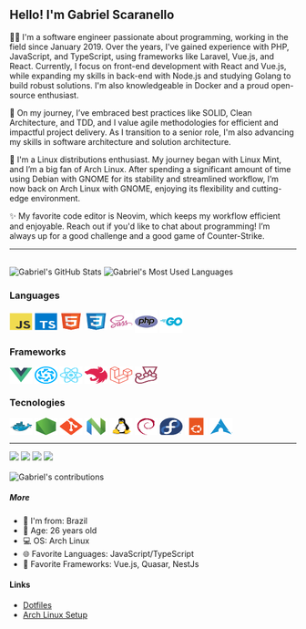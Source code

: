 ## Hello! I'm Gabriel Scaranello

👨‍💻 I'm a software engineer passionate about programming, working in the field since January 2019. Over the years, I've gained experience with PHP, JavaScript, and TypeScript, using frameworks like Laravel, Vue.js, and React. Currently, I focus on front-end development with React and Vue.js, while expanding my skills in back-end with Node.js and studying Golang to build robust solutions. I'm also knowledgeable in Docker and a proud open-source enthusiast.

🚀 On my journey, I’ve embraced best practices like SOLID, Clean Architecture, and TDD, and I value agile methodologies for efficient and impactful project delivery. As I transition to a senior role, I'm also advancing my skills in software architecture and solution architecture.

🐧 I'm a Linux distributions enthusiast. My journey began with Linux Mint, and I’m a big fan of Arch Linux. After spending a significant amount of time using Debian with GNOME for its stability and streamlined workflow, I’m now back on Arch Linux with GNOME, enjoying its flexibility and cutting-edge environment.

✨ My favorite code editor is Neovim, which keeps my workflow efficient and enjoyable. Reach out if you'd like to chat about programming! I’m always up for a good challenge and a good game of Counter-Strike.

---

<div style="display: inline_block"><br/>
    <img height="184em" alt="Gabriel's GitHub Stats" src="https://github-readme-stats.vercel.app/api?username=gabrielscaranello&show_icons=true&theme=catppuccin_mocha&count_private=true" />
    <img height="184em" alt="Gabriel's Most Used Languages" src="https://github-readme-stats.vercel.app/api/top-langs/?username=gabrielscaranello&theme=catppuccin_mocha&langs_count=6&layout=compact&count_private=true&size_weight=0.5&count_weight=0.5&hide=makefile,kotlin,C%23,html" />
</div>

### Languages

<div style="display: inline_block">
    <img align="center" title="Javascript" alt="Javascript" height="30" width="40" src="https://raw.githubusercontent.com/devicons/devicon/master/icons/javascript/javascript-original.svg" />
    <img align="center" title="Typescript" alt="Typescript" height="30" width="40" src="https://raw.githubusercontent.com/devicons/devicon/master/icons/typescript/typescript-original.svg" />
    <img align="center" title="HTML5" alt="HTML5" height="30" width="40" src="https://raw.githubusercontent.com/devicons/devicon/master/icons/html5/html5-original.svg" />
    <img align="center" title="CSS3" alt="CSS3" height="30" width="40" src="https://raw.githubusercontent.com/devicons/devicon/master/icons/css3/css3-original.svg" />
    <img align="center" title="SASS" alt="SASS" height="30" width="40" src="https://raw.githubusercontent.com/devicons/devicon/master/icons/sass/sass-original.svg" />
    <img align="center" title="PHP" alt="PHP" height="40" width="40" src="https://raw.githubusercontent.com/devicons/devicon/master/icons/php/php-original.svg" />
    <img align="center" title="Golang" alt="Golang" height="40" width="40" src="https://raw.githubusercontent.com/devicons/devicon/master/icons/go/go-original-wordmark.svg" />
</div>

### Frameworks

<div style="display: inline_block">
    <img align="center" title="Vue.js" alt="Vue.js" height="30" width="40" src="https://raw.githubusercontent.com/devicons/devicon/master/icons/vuejs/vuejs-original.svg" />
    <img align="center" title="Quasar" alt="Quasar" height="30" width="40" src="https://raw.githubusercontent.com/devicons/devicon/master/icons/quasar/quasar-plain.svg" />
    <img align="center" title="ReactJs" alt="ReactJs" height="30" width="40" src="https://raw.githubusercontent.com/devicons/devicon/master/icons/react/react-original.svg" />
    <img align="center" title="NestJs" alt="Nestjs" height="30" width="40" src="https://raw.githubusercontent.com/devicons/devicon/master/icons/nestjs/nestjs-original.svg" />
    <img align="center" title="Laravel" alt="Laravel" height="30" width="40" src="https://raw.githubusercontent.com/devicons/devicon/master/icons/laravel/laravel-original.svg" />
    <img align="center" title="Jest" alt="Jest" height="30" width="40" src="https://raw.githubusercontent.com/devicons/devicon/master/icons/jest/jest-plain.svg" />
</div>

### Tecnologies

<div style="display: inline_block">
    <img align="center" title="Docker" alt="Docker" height="30" width="40" src="https://raw.githubusercontent.com/devicons/devicon/master/icons/docker/docker-original.svg" />
    <img align="center" title="Node.js" alt="Nodejs" height="30" width="40" src="https://raw.githubusercontent.com/devicons/devicon/master/icons/nodejs/nodejs-original.svg" />
    <img align="center" title="Git" alt="Git" height="30" width="40" src="https://raw.githubusercontent.com/devicons/devicon/master/icons/git/git-original.svg" />
    <img align="center" title="Neovim" alt="Neovim" height="30" width="40" src="https://raw.githubusercontent.com/devicons/devicon/master/icons/neovim/neovim-original.svg" />
    <img align="center" title="Linux" alt="Linux" height="30" width="40" src="https://raw.githubusercontent.com/devicons/devicon/master/icons/linux/linux-original.svg" />
    <img align="center" title="Debianx" alt="Debian" height="30" width="40" src="https://raw.githubusercontent.com/devicons/devicon/master/icons/debian/debian-original.svg" />
    <img align="center" title="Fedora" alt="Fedora" height="30" width="40" src="https://raw.githubusercontent.com/devicons/devicon/master/icons/fedora/fedora-original.svg" />
    <img align="center" title="Ubuntu" alt="Ubuntu" height="30" width="40" src="https://raw.githubusercontent.com/devicons/devicon/master/icons/ubuntu/ubuntu-original.svg" />
    <img align="center" title="Arch Linux" alt="Arch" height="30" width="40" src="https://raw.githubusercontent.com/devicons/devicon/master/icons/archlinux/archlinux-original.svg" />
</div>

---

<div style="display: inline_block">
    <a href="https://www.linkedin.com/in/gabrielscaranello/" target="_blank"><img src="https://img.shields.io/badge/-Linkedin-%230a66c2?style=for-the-badge&logo=linkedin&logoColor=white" target="_blank"></a>
    <a href="https://x.com/gabriscaranello" target="_blank"><img src="https://img.shields.io/badge/-Twitter-%23000000?style=for-the-badge&logo=x&logoColor=white" target="_blank"></a>
    <a href="https://instagram.com/gabriscaranello" target="_blank"><img src="https://img.shields.io/badge/-Instagram-%23e13665?style=for-the-badge&logo=instagram&logoColor=white" target="_blank"></a>
    <a href="https://gitlab.com/gabrielscaranello" target="_blank"><img src="https://img.shields.io/badge/-Gitlab-%23e24329?style=for-the-badge&logo=gitlab&logoColor=white" target="_blank"></a>
</div><br/>

<picture>
    <source media="(prefers-color-scheme: dark)" srcset="https://github.com/gabrielscaranello/gabrielscaranello/blob/output/github-contribution-grid-snake-dark.svg" />
    <source media="(prefers-color-scheme: light)" srcset="https://github.com/gabrielscaranello/gabrielscaranello/blob/output/github-contribution-grid-snake.svg" />
    <img alt="Gabriel's contributions" />
</picture>

##### More

- 📍 I'm from: Brazil
- 🎂 Age: 26 years old
- 💻️ OS: Arch Linux
- 🌐 Favorite Languages: JavaScript/TypeScript
- 🔧 Favorite Frameworks: Vue.js, Quasar, NestJs

#### Links

- [Dotfiles](https://github.com/gabrielscaranello/dotfiles)
- [Arch Linux Setup](https://github.com/gabrielscaranello/arch-setup)
